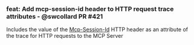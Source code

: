 ### feat: Add mcp-session-id header to HTTP request trace attributes - @swcollard PR #421

Includes the value of the [Mcp-Session-Id](https://modelcontextprotocol.io/specification/2025-06-18/basic/transports#session-management) HTTP header as an attribute of the trace for HTTP requests to the MCP Server